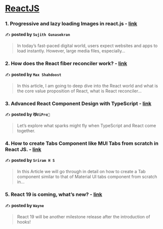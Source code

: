 
<h1><a href=https://medium.com/tag/reactjs/recommended target="_blank" rel="noopener noreferrer">ReactJS</a></h1>
<h3>1. Progressive and lazy loading Images in react.js - <a href="https://medium.com/@sujithg1999/progressive-and-lazy-loading-images-in-react-js-4bff31a66785" target="_blank" rel="noopener noreferrer">link</a></h3>

✍️ **posted by `Sujith Gunasekran`**

<blockquote>In today’s fast-paced digital world, users expect websites and apps to load instantly. However, large media files, especially…</blockquote>

<h3>2. How does the React fiber reconciler work? - <a href="https://medium.com/@maxtsh/how-does-the-react-fiber-reconciler-work-77c3650127da" target="_blank" rel="noopener noreferrer">link</a></h3>

✍️ **posted by `Max Shahdoost`**

<blockquote>In this article, I am going to deep dive into the React world and what is the core value proposition of React, what is React reconciler…</blockquote>

<h3>3. Advanced React Component Design with TypeScript - <a href="https://medium.com/漸強實驗室-crescendo-lab-engineering-blog/advanced-react-component-design-with-typescript-b679b85ad719" target="_blank" rel="noopener noreferrer">link</a></h3>

✍️ **posted by `😼ViPro👻`**

<blockquote>Let’s explore what sparks might fly when TypeScript and React come together.</blockquote>

<h3>4. How to create Tabs Component like MUI Tabs from scratch in React JS. - <a href="https://medium.com/@sriramhssagar/how-to-create-tabs-component-like-mui-tabs-from-scratch-in-react-js-11e6cba4c51a" target="_blank" rel="noopener noreferrer">link</a></h3>

✍️ **posted by `Sriram H S`**

<blockquote>In this Article we will go through in detail on how to create a Tab component similar to that of Material UI tabs component from scratch in…</blockquote>

<h3>5. React 19 is coming, what’s new? - <a href="https://medium.com/stackademic/react-19-is-coming-whats-new-79e2d4b948e4" target="_blank" rel="noopener noreferrer">link</a></h3>

✍️ **posted by `Wayne`**

<blockquote>React 19 will be another milestone release after the introduction of hooks!</blockquote>

